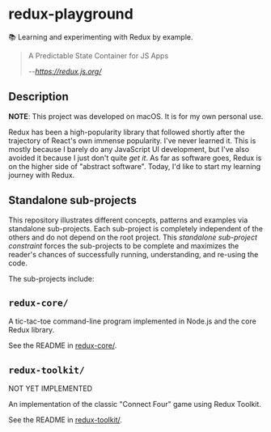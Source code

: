 # redux-playground

📚 Learning and experimenting with Redux by example.

> A Predictable State Container for JS Apps
>
> --<cite>https://redux.js.org/</cite>
>


## Description

**NOTE**: This project was developed on macOS. It is for my own personal use.

Redux has been a high-popularity library that followed shortly after the trajectory of React's own immense popularity.
I've never learned it. This is mostly because I barely do any JavaScript UI development, but I've also avoided it because
I just don't quite *get it*. As far as software goes, Redux is on the higher side of "abstract software". Today, I'd like
to start my learning journey with Redux.


## Standalone sub-projects

This repository illustrates different concepts, patterns and examples via standalone sub-projects. Each sub-project is
completely independent of the others and do not depend on the root project. This _standalone sub-project constraint_
forces the sub-projects to be complete and maximizes the reader's chances of successfully running, understanding, and
re-using the code.

The sub-projects include:


## `redux-core/`

A tic-tac-toe command-line program implemented in Node.js and the core Redux library.

See the README in [redux-core/](redux-core/). 

## `redux-toolkit/`

NOT YET IMPLEMENTED

An implementation of the classic "Connect Four" game using Redux Toolkit.

See the README in [redux-toolkit/](redux-toolkit/). 
